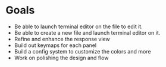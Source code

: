# Goals
- Be able to launch terminal editor on the file to edit it.
- Be able to create a new file and launch terminal editor on it.
- Refine and enhance the response view
- Build out keymaps for each panel
- Build a config system to customize the colors and more
- Work on polishing the design and flow